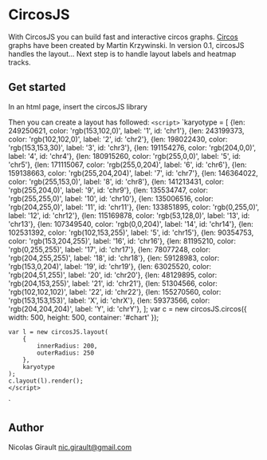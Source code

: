 CircosJS
========

With CircosJS you can build fast and interactive circos graphs.
[Circos](http://circos.ca) graphs have been created by Martin Krzywinski.
In version 0.1, circosJS handles the layout... Next step is to handle layout labels and heatmap tracks.

Get started
-----------

In an html page, insert the circosJS library
    <script src='dist/circosJS.full.js'></script>
    <link rel='stylesheet' href='dist/circosJS.full.css'></link>

Then you can create a layout has followed:
    `<script>`
    `karyotype = [
        {len: 249250621, color: 'rgb(153,102,0)', label: '1', id: 'chr1'},
        {len: 243199373, color: 'rgb(102,102,0)', label: '2', id: 'chr2'},
        {len: 198022430, color: 'rgb(153,153,30)', label: '3', id: 'chr3'},
        {len: 191154276, color: 'rgb(204,0,0)', label: '4', id: 'chr4'},
        {len: 180915260, color: 'rgb(255,0,0)', label: '5', id: 'chr5'},
        {len: 171115067, color: 'rgb(255,0,204)', label: '6', id: 'chr6'},
        {len: 159138663, color: 'rgb(255,204,204)', label: '7', id: 'chr7'},
        {len: 146364022, color: 'rgb(255,153,0)', label: '8', id: 'chr8'},
        {len: 141213431, color: 'rgb(255,204,0)', label: '9', id: 'chr9'},
        {len: 135534747, color: 'rgb(255,255,0)', label: '10', id: 'chr10'},
        {len: 135006516, color: 'rgb(204,255,0)', label: '11', id: 'chr11'},
        {len: 133851895, color: 'rgb(0,255,0)', label: '12', id: 'chr12'},
        {len: 115169878, color: 'rgb(53,128,0)', label: '13', id: 'chr13'},
        {len: 107349540, color: 'rgb(0,0,204)', label: '14', id: 'chr14'},
        {len: 102531392, color: 'rgb(102,153,255)', label: '5', id: 'chr15'},
        {len: 90354753, color: 'rgb(153,204,255)', label: '16', id: 'chr16'},
        {len: 81195210, color: 'rgb(0,255,255)', label: '17', id: 'chr17'},
        {len: 78077248, color: 'rgb(204,255,255)', label: '18', id: 'chr18'},
        {len: 59128983, color: 'rgb(153,0,204)', label: '19', id: 'chr19'},
        {len: 63025520, color: 'rgb(204,51,255)', label: '20', id: 'chr20'},
        {len: 48129895, color: 'rgb(204,153,255)', label: '21', id: 'chr21'},
        {len: 51304566, color: 'rgb(102,102,102)', label: '22', id: 'chr22'},
        {len: 155270560, color: 'rgb(153,153,153)', label: 'X', id: 'chrX'},
        {len: 59373566, color: 'rgb(204,204,204)', label: 'Y', id: 'chrY'},
    ];
    var c = new circosJS.circos({
        width: 500,
        height: 500,
        container: '#chart'
    });

    var l = new circosJS.layout(
        {
            innerRadius: 200,
            outerRadius: 250
        },
        karyotype
    );
    c.layout(l).render();
    </script>
`

Author
------
Nicolas Girault
nic.girault@gmail.com
